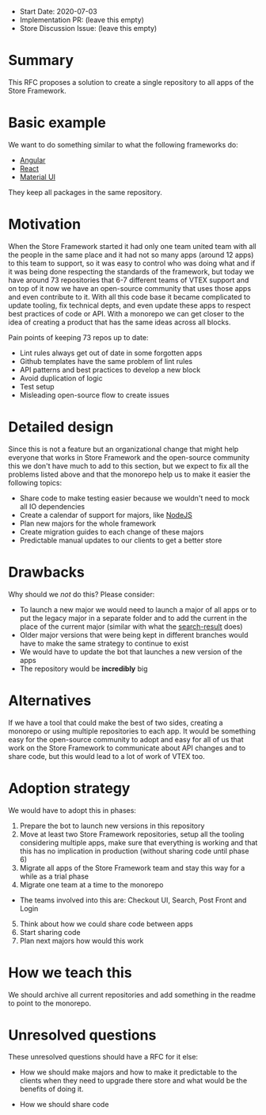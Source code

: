 - Start Date: 2020-07-03
- Implementation PR: (leave this empty)
- Store Discussion Issue: (leave this empty)

# Summary

This RFC proposes a solution to create a single repository to all apps of the Store Framework. 

# Basic example

We want to do something similar to what the following frameworks do:

* [Angular](https://github.com/angular/angular)
* [React](https://github.com/facebook/react)
* [Material UI](https://github.com/mui-org/material-ui)

They keep all packages in the same repository.

# Motivation

When the Store Framework started it had only one team united team with all the people in the same place and it had not so many apps (around 12 apps) to this team to support, so it was easy to control who was doing what and if it was being done respecting the standards of the framework, but today we have around 73 repositories that 6-7 different teams of VTEX support and on top of it now we have an open-source community that uses those apps and even contribute to it. With all this code base it became complicated to update tooling, fix technical depts, and even update these apps to respect best practices of code or API. With a monorepo we can get closer to the idea of creating a product that has the same ideas across all blocks.

Pain points of keeping 73 repos up to date:

* Lint rules always get out of date in some forgotten apps
* Github templates have the same problem of lint rules
* API patterns and best practices to develop a new block
* Avoid duplication of logic
* Test setup
* Misleading open-source flow to create issues


# Detailed design

Since this is not a feature but an organizational change that might help everyone that works in Store Framework and the open-source community this we don't have much to add to this section, but we expect to fix all the problems listed above and that the monorepo help us to make it easier the following topics:

* Share code to make testing easier because we wouldn't need to mock all IO dependencies
* Create a calendar of support for majors, like [NodeJS](https://nodejs.org/en/about/releases/)
* Plan new majors for the whole framework
* Create migration guides to each change of these majors
* Predictable manual updates to our clients to get a better store

# Drawbacks

Why should we *not* do this? Please consider:

- To launch a new major we would need to launch a major of all apps or to put the legacy major in a separate folder and to add the current in the place of the current major (similar with what the [search-result](https://github.com/vtex-apps/seach-result) does)
- Older major versions that were being kept in different branches would have to make the same strategy to continue to exist
- We would have to update the bot that launches a new version of the apps
- The repository would be **incredibly** big

# Alternatives

If we have a tool that could make the best of two sides, creating a monorepo or using multiple repositories to each app. It would be something easy for the open-source community to adopt and easy for all of us that work on the Store Framework to communicate about API changes and to share code, but this would lead to a lot of work of VTEX too.

# Adoption strategy

We would have to adopt this in phases:

1. Prepare the bot to launch new versions in this repository
2. Move at least two Store Framework repositories, setup all the tooling considering multiple apps, make sure that everything is working and that this has no implication in production (without sharing code until phase 6)
3. Migrate all apps of the Store Framework team and stay this way for a while as a trial phase
4. Migrate one team at a time to the monorepo
  - The teams involved into this are: Checkout UI, Search, Post Front and Login
5. Think about how we could share code between apps
6. Start sharing code
7. Plan next majors how would this work

# How we teach this

We should archive all current repositories and add something in the readme to point to the monorepo.

# Unresolved questions

These unresolved questions should have a RFC for it else:

* How we should make majors and how to make it predictable to the clients when they need to upgrade there store and what would be the benefits of doing it.

* How we should share code
